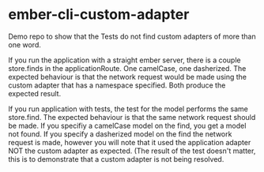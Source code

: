 # ember-cli-custom-adapter
Demo repo to show that the Tests do not find custom adapters of more than one word.

If you run the application with a straight ember server, there is a couple store.finds in the applicationRoute. 
One camelCase, one dasherized. The expected behaviour is that the network request would be made using the 
custom adapter that has a namespace specified. Both produce the expected result.


If you run application with tests, the test for the model performs the same store.find. The expected behaviour is that
the same network request should be made. If you specifiy a camelCase model on the find, you get a model not found.
If you specify a dasherized model on the find the network request is made, however you will note that it used the application
adapter NOT the custom adapter as expected. (The result of the test doesn't matter, this is to demonstrate that a 
custom adapter is not being resolved.




